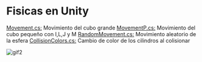# Fisicas en Unity

[Movement.cs:](https://github.com/alu0100615791/Interfaces-inteligentes/blob/master/p3/Movement.cs) Movimiento del cubo grande
[MovementP.cs:](https://github.com/alu0100615791/Interfaces-inteligentes/blob/master/p3/MovementP.cs) Movimiento del cubo pequeño con I,L,J y M
[RandomMovement.cs:](https://github.com/alu0100615791/Interfaces-inteligentes/blob/master/p3/RandomMovement.cs) Movimiento aleatorio de la esfera
[CollisionColors.cs:](https://github.com/alu0100615791/Interfaces-inteligentes/blob/master/p3/CollisionColors.cs) Cambio de color de los cilindros al colisionar

![gif2](https://user-images.githubusercontent.com/5501167/67526533-e9460a00-f6ac-11e9-80e4-9d25aaf8fad6.gif)
